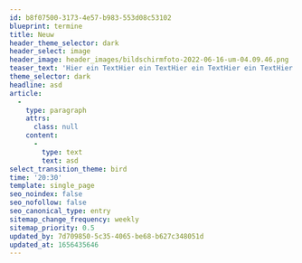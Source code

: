 ```yaml
---
id: b8f07500-3173-4e57-b983-553d08c53102
blueprint: termine
title: Neuw
header_theme_selector: dark
header_select: image
header_image: header_images/bildschirmfoto-2022-06-16-um-04.09.46.png
teaser_text: 'Hier ein TextHier ein TextHier ein TextHier ein TextHier ein TextHier ein TextHier ein TextHier ein TextHier ein Text'
theme_selector: dark
headline: asd
article:
  -
    type: paragraph
    attrs:
      class: null
    content:
      -
        type: text
        text: asd
select_transition_theme: bird
time: '20:30'
template: single_page
seo_noindex: false
seo_nofollow: false
seo_canonical_type: entry
sitemap_change_frequency: weekly
sitemap_priority: 0.5
updated_by: 7d709850-5c35-4065-be68-b627c348051d
updated_at: 1656435646
---
```

